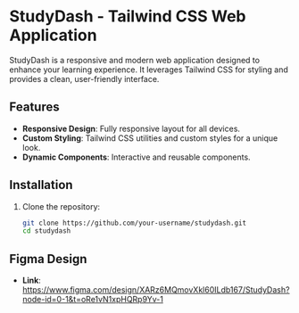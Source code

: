 # StudyDash - Tailwind CSS Web Application

StudyDash is a responsive and modern web application designed to enhance your learning experience. It leverages Tailwind CSS for styling and provides a clean, user-friendly interface.

## Features

- **Responsive Design**: Fully responsive layout for all devices.
- **Custom Styling**: Tailwind CSS utilities and custom styles for a unique look.
- **Dynamic Components**: Interactive and reusable components.

## Installation

1. Clone the repository:
   ```bash
   git clone https://github.com/your-username/studydash.git
   cd studydash

## Figma Design
- **Link**: https://www.figma.com/design/XARz6MQmovXkl60ILdb167/StudyDash?node-id=0-1&t=oRe1vN1xpHQRp9Yv-1
